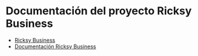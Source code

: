 # Documentación del proyecto Ricksy Business

- [Ricksy Business](https://github.com/jsamosfbmoll/ExamenRicksyBusiness)
- [Documentación Ricksy Business](https://jsamosfbmoll.github.io/documentacionRicksyBusiness/)
